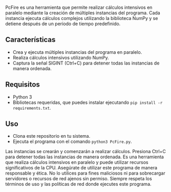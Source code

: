 PcFire es una herramienta que permite realizar cálculos intensivos en paralelo mediante la creación de múltiples instancias del programa. Cada instancia ejecuta cálculos complejos utilizando la biblioteca NumPy y se detiene después de un período de tiempo predefinido.

## Características
- Crea y ejecuta múltiples instancias del programa en paralelo.
- Realiza cálculos intensivos utilizando NumPy.
- Captura la señal SIGINT (Ctrl+C) para detener todas las instancias de manera ordenada.

## Requisitos
- Python 3
- Bibliotecas requeridas, que puedes instalar ejecutando `pip install -r requirements.txt`.

## Uso
-  Clona este repositorio en tu sistema.
-  Ejecuta el programa con el comando `python3 PcFire.py`.

Las instancias se crearán y comenzarán a realizar cálculos. Presiona Ctrl+C para detener todas las instancias de manera ordenada.
Es una herramienta que realiza cálculos intensivos en paralelo y puede utilizar recursos significativos de la CPU. Asegúrate de utilizar este programa de manera responsable y ética. No lo utilices para fines maliciosos ni para sobrecargar servidores o recursos de red ajenos sin permiso. Siempre respeta los términos de uso y las políticas de red donde ejecutes este programa.
